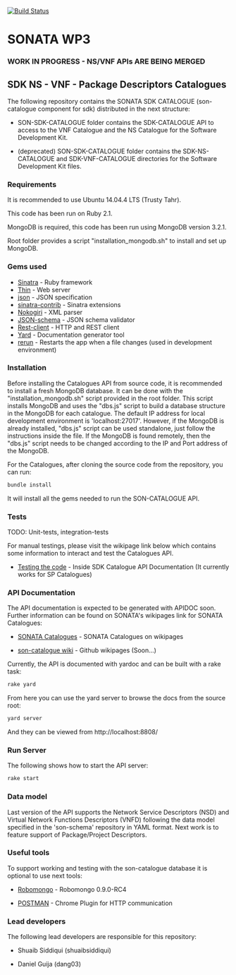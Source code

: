 [![Build Status](http://jenkins.sonata-nfv.eu/buildStatus/icon?job=son-sdk-catalogue)](http://jenkins.sonata-nfv.eu/job/son-sdk-catalogue)

# SONATA WP3

### WORK IN PROGRESS - NS/VNF APIs ARE BEING MERGED ###

## SDK NS - VNF - Package Descriptors Catalogues

The following repository contains the SONATA SDK CATALOGUE (son-catalogue component for sdk) distributed in the next structure:

* SON-SDK-CATALOGUE folder contains the SDK-CATALOGUE API to access to the VNF Catalogue and the NS Catalogue for the Software Development Kit.

* (deprecated) SON-SDK-CATALOGUE folder contains the SDK-NS-CATALOGUE and SDK-VNF-CATALOGUE directories for the Software Development Kit files.

### Requirements

It is recommended to use Ubuntu 14.04.4 LTS (Trusty Tahr).

This code has been run on Ruby 2.1.

MongoDB is required, this code has been run using MongoDB version 3.2.1.

Root folder provides a script "installation_mongodb.sh" to install and set up MongoDB.

### Gems used

* [Sinatra](http://www.sinatrarb.com/) - Ruby framework
* [Thin](https://github.com/macournoyer/thin/) - Web server
* [json](https://github.com/flori/json) - JSON specification
* [sinatra-contrib](https://github.com/sinatra/sinatra-contrib) - Sinatra extensions
* [Nokogiri](https://github.com/sparklemotion/nokogiri) - XML parser
* [JSON-schema](https://github.com/ruby-json-schema/json-schema) - JSON schema validator
* [Rest-client](https://github.com/rest-client/rest-client) - HTTP and REST client
* [Yard](https://github.com/lsegal/yard) - Documentation generator tool
* [rerun](https://github.com/alexch/rerun) - Restarts the app when a file changes (used in development environment)

### Installation

Before installing the Catalogues API from source code, it is recommended to install a fresh MongoDB database. It can be done with the "installation_mongodb.sh" script provided in the root folder. This script installs MongoDB and uses the "dbs.js" script to build a database structure in the MongoDB for each catalogue. The default IP address for local development environment is 'localhost:27017'. However, if the MongoDB is already installed, "dbs.js" script can be used standalone, just follow the instructions inside the file. If the MongoDB is found remotely, then the "dbs.js" script needs to be changed according to the IP and Port address of the MongoDB.

For the Catalogues, after cloning the source code from the repository, you can run:

```sh
bundle install
```

It will install all the gems needed to run the SON-CATALOGUE API.

### Tests

TODO: Unit-tests, integration-tests

For manual testings, please visit the wikipage link below which contains some information to interact and test the Catalogues API.

* [Testing the code](http://wiki.sonata-nfv.eu/index.php/SONATA_Catalogues) - Inside SDK Catalogue API Documentation (It currently works for SP Catalogues)


### API Documentation

The API documentation is expected to be generated with APIDOC soon. Further information can be found on SONATA's wikipages link for SONATA Catalogues:

* [SONATA Catalogues](http://wiki.sonata-nfv.eu/index.php/SONATA_Catalogues) - SONATA Catalogues on wikipages

* [son-catalogue wiki]() - Github wikipages (Soon...)


Currently, the API is documented with yardoc and can be built with a rake task:

```sh
rake yard
```

From here you can use the yard server to browse the docs from the source root:

```sh
yard server
```

And they can be viewed from http://localhost:8808/

### Run Server

The following shows how to start the API server:

```sh
rake start
```

### Data model

Last version of the API supports the Network Service Descriptors (NSD) and Virtual Network Functions Descriptors (VNFD) following the data model specified in the 'son-schema' repository in YAML format.
Next work is to feature support of Package/Project Descriptors.

### Useful tools

To support working and testing with the son-catalogue database it is optional to use next tools:

* [Robomongo](https://robomongo.org/download) - Robomongo 0.9.0-RC4

* [POSTMAN](https://www.getpostman.com/) - Chrome Plugin for HTTP communication

### Lead developers

The following lead developers are responsible for this repository:

* Shuaib Siddiqui (shuaibsiddiqui)

* Daniel Guija (dang03)


